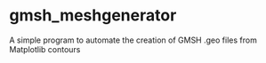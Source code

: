 # gmsh_meshgenerator
A simple program to automate the creation of GMSH .geo files from Matplotlib contours
